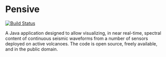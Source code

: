 Pensive
=====================

[![Build Status](https://travis-ci.org/usgs/pensive.png)](https://travis-ci.org/usgs/pensive)

A Java application designed to allow visualizing, in near real-time, spectral content of continuous seismic waveforms from a number of sensors deployed on active volcanoes. The code is open source, freely available, and in the public domain.
